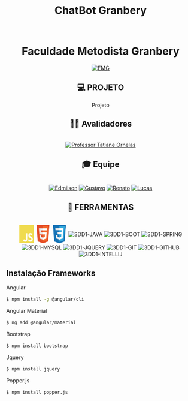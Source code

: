 
<h1 align="center">ChatBot Granbery</h1>
<div align="center" style="display: inline_block"><br>
   <h1 align="center">Faculdade Metodista Granbery</h1>    
     <a href="http://granbery.edu.br/"><img alt="FMG" src="https://www.google.com/url?sa=i&url=http%3A%2F%2Fgranbery.edu.br%2Fnoticias%2Ffaculdade-metodista-granbery-abre-processo-de-selecao-para-diretor&psig=AOvVaw1jCgcszxH3eXkIMEzyRnu3&ust=1628646425787000&source=images&cd=vfe&ved=0CAoQjRxqFwoTCLDQpu-qpfICFQAAAAAdAAAAABAD" ></a>
</div>

<h2 align="center">💻 PROJETO</h2>
<p align="center"> Projeto </p>



<h2 align="center">👨‍🏫 Avalidadores</h2>
<div align="center" style="display: inline_block"><br>    
    <a href="https://www.linkedin.com/in/tatiane-ornelas-57571547?lipi=urn%3Ali%3Apage%3Ad_flagship3_profile_view_base_contact_details%3BdDOdXzvkQb2YCnxTt9V%2F5w%3D%3D"><img alt="Professor Tatiane Ornelas" src="https://media-exp1.licdn.com/dms/image/C4D03AQF9HpfOafq7rQ/profile-displayphoto-shrink_200_200/0/1610132363496?e=1632960000&v=beta&t=DbJMnftL9bBAP3MVwkp9nmNTfsJ7yMhAVirMxJ6Qi84" width="115"></a>
</div>

<h2 align="center" >🎓 Equipe</h2>
<div align="center" style="display: inline_block"><br>
    <a href="https://github.com/3DD1"><img alt="Edmilson" src="https://avatars.githubusercontent.com/u/56802572?v=4" width="115"></a> 
    <a href="https://github.com/mnshade"><img alt="Gustavo" src="https://avatars.githubusercontent.com/u/47904144?v=4" width="115"></a>
    <a href="https://github.com/RenatoCesarOF"><img alt="Renato" src="https://avatars.githubusercontent.com/u/79548172?v=4" width="115"></a>
    <a href="https://github.com/LucasGomes92"><img alt="Lucas" src="https://avatars.githubusercontent.com/u/61031078?v=4" width="115"></a>
</div>


<h2 align="center">🧪 FERRAMENTAS</h2>

<div align="center" style="display: inline_block"><br>
  <img align="center" alt="3DD1-Js" height="50" width="40" src="https://raw.githubusercontent.com/devicons/devicon/master/icons/javascript/javascript-plain.svg">  
  <img align="center" alt="3DD1-HTML" height="50" width="40" src="https://raw.githubusercontent.com/devicons/devicon/master/icons/html5/html5-original.svg">
  <img align="center" alt="3DD1-CSS" height="50" width="40" src="https://raw.githubusercontent.com/devicons/devicon/master/icons/css3/css3-original.svg">
  <img align="center" alt="3DD1-JAVA" height="50" width="40" src="https://cdn.jsdelivr.net/gh/devicons/devicon/icons/java/java-original.svg">
  <img align="center" alt="3DD1-BOOT" height="50" width="40" src="https://cdn.jsdelivr.net/gh/devicons/devicon/icons/bootstrap/bootstrap-plain-wordmark.svg">
  <img align="center" alt="3DD1-SPRING" height="50" width="40" src="https://cdn.jsdelivr.net/gh/devicons/devicon/icons/spring/spring-original.svg">
  <img align="center" alt="3DD1-MYSQL" height="50" width="40" src="https://cdn.jsdelivr.net/gh/devicons/devicon/icons/mysql/mysql-original.svg">
  <img align="center" alt="3DD1-JQUERY" height="50" width="40" src="https://cdn.jsdelivr.net/gh/devicons/devicon/icons/jquery/jquery-original-wordmark.svg">
   <img align="center" alt="3DD1-GIT" height="50" width="40" src="https://cdn.jsdelivr.net/gh/devicons/devicon/icons/git/git-original.svg">
  <img align="center" alt="3DD1-GITHUB" height="50" width="40" src="https://cdn.jsdelivr.net/gh/devicons/devicon/icons/github/github-original.svg">
  <img align="center" alt="3DD1-INTELLIJ" height="50" width="40" src="https://cdn.jsdelivr.net/gh/devicons/devicon/icons/intellij/intellij-original.svg">
</div>
<h2> Instalação Frameworks</h2>

Angular
```bash
$ npm install -g @angular/cli
```

Angular Material
```bash
$ ng add @angular/material
```

Bootstrap
```bash
$ npm install bootstrap
```

Jquery
```bash
$ npm install jquery
```

Popper.js
```bash
$ npm install popper.js
```
